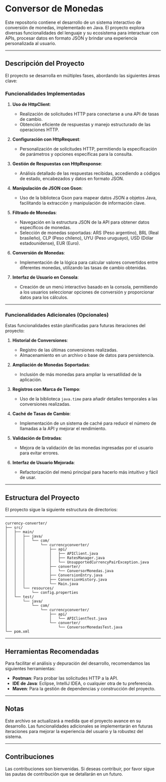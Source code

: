 # Conversor de Monedas

Este repositorio contiene el desarrollo de un sistema interactivo de conversión de monedas, implementado en Java. El proyecto explora diversas funcionalidades del lenguaje y su ecosistema para interactuar con APIs, procesar datos en formato JSON y brindar una experiencia personalizada al usuario.

---

## **Descripción del Proyecto**

El proyecto se desarrolla en múltiples fases, abordando las siguientes áreas clave:

### **Funcionalidades Implementadas**
1. **Uso de HttpClient**:
    - Realización de solicitudes HTTP para conectarse a una API de tasas de cambio.
    - Obtención eficiente de respuestas y manejo estructurado de las operaciones HTTP.

2. **Configuración con HttpRequest**:
    - Personalización de solicitudes HTTP, permitiendo la especificación de parámetros y opciones específicas para la consulta.

3. **Gestión de Respuestas con HttpResponse**:
    - Análisis detallado de las respuestas recibidas, accediendo a códigos de estado, encabezados y datos en formato JSON.

4. **Manipulación de JSON con Gson**:
    - Uso de la biblioteca Gson para mapear datos JSON a objetos Java, facilitando la extracción y manipulación de información clave.

5. **Filtrado de Monedas**:
    - Navegación en la estructura JSON de la API para obtener datos específicos de monedas.
    - Selección de monedas soportadas: ARS (Peso argentino), BRL (Real brasileño), CLP (Peso chileno), UYU (Peso uruguayo), USD (Dólar estadounidense), EUR (Euro).

6. **Conversión de Monedas**:
    - Implementación de la lógica para calcular valores convertidos entre diferentes monedas, utilizando las tasas de cambio obtenidas.

7. **Interfaz de Usuario en Consola**:
    - Creación de un menú interactivo basado en la consola, permitiendo a los usuarios seleccionar opciones de conversión y proporcionar datos para los cálculos.

---

### **Funcionalidades Adicionales (Opcionales)**

Estas funcionalidades están planificadas para futuras iteraciones del proyecto:

1. **Historial de Conversiones**:
    - Registro de las últimas conversiones realizadas.
    - Almacenamiento en un archivo o base de datos para persistencia.

2. **Ampliación de Monedas Soportadas**:
    - Inclusión de más monedas para ampliar la versatilidad de la aplicación.

3. **Registros con Marca de Tiempo**:
    - Uso de la biblioteca `java.time` para añadir detalles temporales a las conversiones realizadas.

4. **Caché de Tasas de Cambio**:
    - Implementación de un sistema de caché para reducir el número de llamadas a la API y mejorar el rendimiento.

5. **Validación de Entradas**:
    - Mejora de la validación de las monedas ingresadas por el usuario para evitar errores.

6. **Interfaz de Usuario Mejorada**:
    - Refactorización del menú principal para hacerlo más intuitivo y fácil de usar.

---

## **Estructura del Proyecto**

El proyecto sigue la siguiente estructura de directorios:

---
```
currency-converter/
├── src/
│   ├── main/
│   │   ├── java/
│   │   │   └── com/
│   │   │       └── currencyconverter/
│   │   │           ├── api/
│   │   │           │   ├── APIClient.java
│   │   │           │   ├── RatesManager.java
│   │   │           │   └── UnsupportedCurrencyPairException.java
│   │   │           ├── converter/
│   │   │           │   └── ConversorMonedas.java
│   │   │           ├── ConversionEntry.java
│   │   │           ├── ConversionHistory.java
│   │   │           └── Main.java
│   │   └── resources/
│   │       └── config.properties
│   └── test/
│       └── java/
│           └── com/
│               └── currencyconverter/
│                   ├── api/
│                   │   └── APIClientTest.java
│                   └── converter/
│                       └── ConversorMonedasTest.java
└── pom.xml
```
---

## **Herramientas Recomendadas**

Para facilitar el análisis y depuración del desarrollo, recomendamos las siguientes herramientas:

- **Postman**: Para probar las solicitudes HTTP a la API.
- **IDE de Java**: Eclipse, IntelliJ IDEA, o cualquier otra de tu preferencia.
- **Maven**: Para la gestión de dependencias y construcción del proyecto.

---

## **Notas**

Este archivo se actualizará a medida que el proyecto avance en su desarrollo. Las funcionalidades adicionales se implementarán en futuras iteraciones para mejorar la experiencia del usuario y la robustez del sistema.

---

## **Contribuciones**

Las contribuciones son bienvenidas. Si deseas contribuir, por favor sigue las pautas de contribución que se detallarán en un futuro.